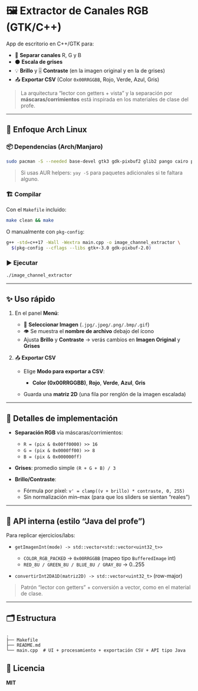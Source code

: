 # 🖼️ Extractor de Canales RGB (GTK/C++)

App de escritorio en C++/GTK para:

* 🌈 **Separar canales** R, G y B
* ⚫ **Escala de grises**
* 💡 **Brillo** y 🎚️ **Contraste** (en la imagen original y en la de grises)
* 📤 **Exportar CSV** (Color `0x00RRGGBB`, Rojo, Verde, Azul, Gris)

> La arquitectura “lector con getters + vista” y la separación por **máscaras/corrimientos** está inspirada en los materiales de clase del profe. &#x20;

---

## 🐧 Enfoque Arch Linux

### 📦 Dependencias (Arch/Manjaro)

```bash
sudo pacman -S --needed base-devel gtk3 gdk-pixbuf2 glib2 pango cairo pkgconf
```

> Si usas AUR helpers: `yay -S` para paquetes adicionales si te faltara alguno.

### 🏗️ Compilar

Con el `Makefile` incluido:

```bash
make clean && make
```

O manualmente con `pkg-config`:

```bash
g++ -std=c++17 -Wall -Wextra main.cpp -o image_channel_extractor \
  $(pkg-config --cflags --libs gtk+-3.0 gdk-pixbuf-2.0)
```

### ▶️ Ejecutar

```bash
./image_channel_extractor
```

---

## ✨ Uso rápido

1. En el panel **Menú**:

   * 📁 **Seleccionar Imagen** (`.jpg/.jpeg/.png/.bmp/.gif`)
   * 👁️ Se muestra el **nombre de archivo** debajo del ícono
   * Ajusta **Brillo** y **Contraste** → verás cambios en **Imagen Original** y **Grises**
2. 📤 **Exportar CSV**

   * Elige **Modo para exportar a CSV**:

     * **Color (0x00RRGGBB)**, **Rojo**, **Verde**, **Azul**, **Gris**
   * Guarda una **matriz 2D** (una fila por renglón de la imagen escalada)

---

## 🔧 Detalles de implementación

* **Separación RGB** vía máscaras/corrimientos:

  * `R = (pix & 0x00ff0000) >> 16`
  * `G = (pix & 0x0000ff00) >> 8`
  * `B = (pix & 0x000000ff)` &#x20;
* **Grises**: promedio simple `(R + G + B) / 3`
* **Brillo/Contraste**:

  * Fórmula por píxel: `v' = clamp((v + brillo) * contraste, 0, 255)`
  * Sin normalización min–max (para que los sliders se sientan “reales”)

---

## 🧪 API interna (estilo “Java del profe”)

Para replicar ejercicios/labs:

* `getImagenInt(mode) -> std::vector<std::vector<uint32_t>>`

  * `COLOR_RGB_PACKED` → `0x00RRGGBB` (mapeo tipo `BufferedImage` int)
  * `RED_8U / GREEN_8U / BLUE_8U / GRAY_8U` → 0..255
* `convertirInt2DA1D(matriz2D) -> std::vector<uint32_t>` (row-major)

> Patrón “lector con getters” + conversión a vector, como en el material de clase.&#x20;

---

## 🗂️ Estructura

```
.
├── Makefile
├── README.md
└── main.cpp  # UI + procesamiento + exportación CSV + API tipo Java
```


## 📝 Licencia
**MIT**
